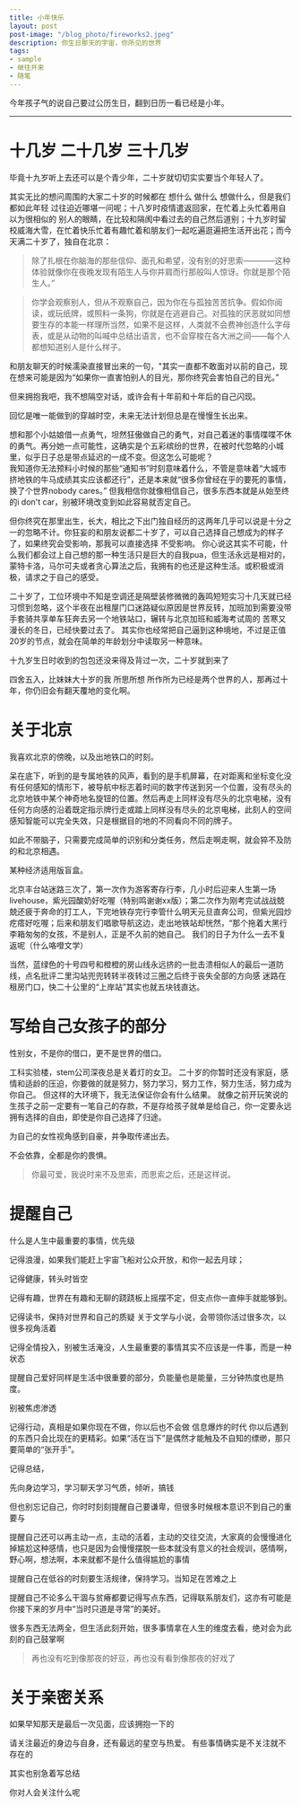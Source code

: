 ```yaml
---
title: 小年快乐
layout: post
post-image: "/blog_photo/fireworks2.jpeg"
description: 你生日那天的宇宙，你所见的世界
tags:
- sample
- 继往开来
- 随笔
---
```





今年孩子气的说自己要过公历生日，翻到日历一看已经是小年。  


---

# 十几岁 二十几岁 三十几岁
毕竟十九岁听上去还可以是个青少年，二十岁就切切实实要当个年轻人了。  

其实无比的想问周围的大家二十岁的时候都在 想什么 做什么 想做什么，但是我们都如此年轻 过往迫近哪堪一问呢；十八岁时疫情遣返回家，在忙着上头忙着用自以为很相似的 别人的眼睛，在比较和隔阂中看过去的自己然后道别；十九岁时留校威海大雪，在忙着快乐忙着有趣忙着和朋友们一起吃遍逛遍把生活开出花；而今天满二十岁了，独自在北京：
>除了扎根在你脑海的那些信仰、面孔和希望，没有别的好思索————这种体验就像你在夜晚发现有陌生人与你并肩而行那般叫人惊讶。你就是那个陌生人。”  

>你学会观察别人，但从不观察自己，因为你在与孤独苦苦抗争。假如你阅读，或玩纸牌，或照料一条狗，你就是在逃避自己。对孤独的厌恶就如同想要生存的本能一样理所当然，如果不是这样，人类就不会费神创造什么字母表，或是从动物的叫喊中总结出语言，也不会穿梭在各大洲之间——每个人都想知道别人是什么样子。

和朋友聊天的时候濡染直接冒出来的一句，"其实一直都不敢面对以前的自己，现在想来可能是因为“如果你一直害怕别人的目光，那你终究会害怕自己的目光。”

但来拥抱我吧，我不想隔空对话，或许会有十年前和十年后的自己闪现。  
  
回忆是唯一能做到的穿越时空，未来无法计划但总是在慢慢生长出来。  

想和那个小姑娘借一点勇气，坦然狂傲做自己的勇气，对自己着迷的事情喋喋不休的勇气。再分她一点可能性，这确实是个五彩缤纷的世界，在被时代忽略的小城里，似乎日子总是带点延迟的一成不变。但这怎么可能呢？    
我知道你无法预料小时候的那些“通知书”时刻意味着什么，不管是意味着“大城市挤地铁的牛马成绩其实应该都还行”，还是本来就“很多你曾经在乎的要死的事情，换了个世界nobody cares。” 但我相信你就像相信自己，很多东西本就是从始至终的i don't car，别被环境改变到如此容易就否定自己。

但你终究在那里出生，长大，相比之下出门独自经历的这两年几乎可以说是十分之一的忽略不计。你狂妄的和朋友说都二十岁了，可以自己选择自己想成为的样子了，如果终究会受影响，那我可以直接选择 不受影响。
你心说这其实不可能，什么我们都会过上自己想的那一种生活只是巨大的自我pua，但生活永远是相对的，蒙特卡洛，马尔可夫或者贪心算法之后，我拥有的也还是这种生活。或积极或消极，请求之于自己的感受。


二十岁了，工位环境中不知是空调还是隔壁装修微微的轰鸣短短实习十几天就已经习惯到忽略，这个半夜在出租屋门口迷路疑似原因是世界反转，加班加到需要没带手套骑共享单车狂奔去另一个地铁站口，辗转与北京加班和威海考试周的 苦寒又漫长的冬日，已经快要过去了。
其实你也经常把自己逼到这种境地，不过是正值20岁的节点，就会在简单的年龄划分中读取另一种意味。  

十九岁生日时收到的包包还没来得及背过一次，二十岁就到来了


四舍五入，比妹妹大十岁的我 所思所想 所作所为已经是两个世界的人，那再过十年，你仍旧会有翻天覆地的变化啊。

# 关于北京

我喜欢北京的傍晚，以及出地铁口的时刻。 

呆在底下，听到的是专属地铁的风声，看到的是手机屏幕，在对距离和坐标变化没有任何感知的情形下，被导航中标志着时间的数字传送到另一个位置，没有尽头的北京地铁中某个神奇地名旋钮的位置。然后再走上同样没有尽头的北京电梯，没有任何方向感的沿着既定指示牌行走或踏上同样没有尽头的北京电梯，此刻人的空间感知智能可以完全失效，只是根据目的地的不同看向不同的牌子。  

如此不带脑子，只需要完成简单的识别和分类任务，然后走啊走啊，就会猝不及防的和北京相遇。  

某种经济适用版盲盒。


北京丰台站迷路三次了，第一次作为游客寄存行李，几小时后迎来人生第一场livehouse，紫光园酸奶好吃喔（特别鸣谢谢xx版）；第二次作为刚考完试战战兢兢还疲于奔命的打工人，下完地铁存完行李管什么明天元旦直奔公司，但紫光园炒疙瘩好吃喔；后来和朋友们唱歌导航这边，走出地铁站却恍然，“那个拖着大黑行李箱匆匆的女孩，不是别人，正是不久前的她自己。
我们的日子为什么一去不复返呢（什么咯噔文学）

当然，蓝绿色的十号四号和橙橙的房山线永远挤的一批击溃相似人的最后一道防线，点名批评二里沟站兜兜转转半夜转过三圈之后终于丧失全部的方向感 迷路在租房门口，快二十公里的“上岸站”其实也就五块钱直达。



# 写给自己女孩子的部分

性别女，不是你的借口，更不是世界的借口。

工科实验楼，stem公司深夜总是关着灯的女卫。
二十岁的你暂时还没有家庭，感情和适龄的压迫，你要做的就是努力，努力学习，努力工作，努力生活，努力成为你自己。
但这样的大环境下，我无法保证你会有什么结果。
就像之前开玩笑说的生孩子之前一定要有一笔自己的存款，不是存给孩子就单是给自己，你一定要永远拥有选择的自由，即使是你自己选择了归途。

为自己的女性视角感到自豪，并争取传递出去。  


不会依靠，全都是你的畏惧。
>你最可爱，我说时来不及思索，而思索之后，还是这样说。

# 提醒自己
什么是人生中最重要的事情，优先级

记得浪漫，如果我们能赶上宇宙飞船对公众开放，和你一起去月球；

记得健康，转头时皆空

记得有趣，世界在有趣和无聊的跷跷板上摇摆不定，但支点你一直伸手就能够到。


记得读书，保持对世界和自己的质疑
关于文学与小说，会带领你活过很多次，以很多视角活着

记得全情投入，别被生活淹没，人生最重要的事情其实不应该是一件事，而是一种状态

提醒自己爱好同样是生活中很重要的部分，负能量也是能量，三分钟热度也是热度。

别被焦虑渗透

记得行动，真相是如果你现在不做，你以后也不会做 信息爆炸的时代 你以后遇到的东西只会比现在的更精彩。如果“活在当下”是偶然才能触及不自知的缥缈，那只要简单的“张开手”。

记得总结，

先向身边学习，学习聊天学习气质，倾听，搞钱

但也别忘记自己，你时时刻刻提醒自己要谦卑，但很多时候根本意识不到自己的重要与

提醒自己还可以再主动一点，主动的活着，主动的交往交流，大家真的会慢慢进化掉尴尬这种感情，也只是因为会慢慢摆脱一些本就没有意义的社会规训，感情啊，野心啊，想法啊，本来就都不是什么值得尴尬的事情  

提醒自己在低谷的时刻要生活规律，保持学习。当知足在苦难之上

提醒自己不论多么干涸与贫瘠都要记得写点东西，记得联系朋友们，这亦有可能是你接下来的岁月中“当时只道是寻常”的美好。

很多东西无法两全，但生活此刻开始，很多事情拿在人生的维度去看，绝对会为此刻的自己鼓掌啊

>再也没有吃到像那夜的好豆，再也没有看到像那夜的好戏了

# 关于亲密关系
如果早知那天是最后一次见面，应该拥抱一下的



请关注最近的身边与自身，还有最远的星空与热爱。
有些事情确实是不关注就不存在的

其实也别急着写总结

你对人会关注什么呢
